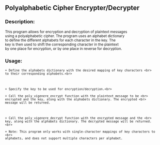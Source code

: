 ## Polyalphabetic Cipher Encrypter/Decrypter

### Description:<br>
<sup>This program allows for encryption and decryption of plaintext messages <br>
using a polyalphabetic cipher. The program uses an alphabet dictionary <br>
to define the different alphabets for each character in the key. The <br>
key is then used to shift the corresponding character in the plaintext <br>
by one place for encryption, or by one place in reverse for decryption. <br>
</sup>
### Usage:<br>
<sup>

    + Define the alphabets dictionary with the desired mapping of key characters <br>
    to their corresponding alphabets.<br>
</sup>
<br>
<sup>

    + Specify the key to be used for encryption/decryption.<br>
</sup>

<sup>

    + Call the poly_vigenere_encrypt function with the plaintext message to be <br>
    encrypted and the key, along with the alphabets dictionary. The encrypted <br>
    message will be returned.
</sup>
<br>
<sup>

    + Call the poly_vigenere_decrypt function with the encrypted message and the <br>
    key, along with the alphabets dictionary. The decrypted message will be returned. <br>
</sup>

<sup>

    + Note: This program only works with single-character mappings of key characters to <br>
    alphabets, and does not support multiple characters per alphabet.
</sup>
